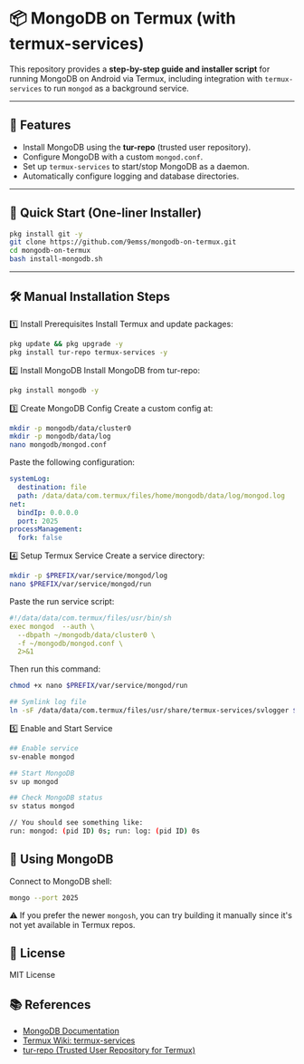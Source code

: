 # 📦 MongoDB on Termux (with termux-services)

This repository provides a **step-by-step guide and installer script** for running MongoDB on Android via Termux, including integration with `termux-services` to run `mongod` as a background service.

---

## 📖 Features
- Install MongoDB using the **tur-repo** (trusted user repository).
- Configure MongoDB with a custom `mongod.conf`.
- Set up `termux-services` to start/stop MongoDB as a daemon.
- Automatically configure logging and database directories.

---

## 🚀 Quick Start (One-liner Installer)

```bash
pkg install git -y
git clone https://github.com/9emss/mongodb-on-termux.git
cd mongodb-on-termux
bash install-mongodb.sh
```
---

## 🛠 Manual Installation Steps
1️⃣ Install Prerequisites
Install Termux and update packages:
```bash
pkg update && pkg upgrade -y
pkg install tur-repo termux-services -y
```

2️⃣ Install MongoDB
Install MongoDB from tur-repo:
```bash
pkg install mongodb -y
```

3️⃣ Create MongoDB Config
Create a custom config at:
```bash
mkdir -p mongodb/data/cluster0
mkdir -p mongodb/data/log
nano mongodb/mongod.conf
```
Paste the following configuration:
```yaml
systemLog:
  destination: file
  path: /data/data/com.termux/files/home/mongodb/data/log/mongod.log
net:
  bindIp: 0.0.0.0
  port: 2025
processManagement:
  fork: false
```

4️⃣ Setup Termux Service
Create a service directory:
```bash
mkdir -p $PREFIX/var/service/mongod/log
nano $PREFIX/var/service/mongod/run
```
Paste the run service script:
```yaml
#!/data/data/com.termux/files/usr/bin/sh
exec mongod  --auth \
  --dbpath ~/mongodb/data/cluster0 \
  -f ~/mongodb/mongod.conf \
  2>&1
```
Then run this command:
```bash
chmod +x nano $PREFIX/var/service/mongod/run

## Symlink log file
ln -sF /data/data/com.termux/files/usr/share/termux-services/svlogger $PREFIX/var/service/mongod/log/run

```

5️⃣ Enable and Start Service
```bash
## Enable service
sv-enable mongod

## Start MongoDB
sv up mongod

## Check MongoDB status
sv status mongod

// You should see something like:
run: mongod: (pid ID) 0s; run: log: (pid ID) 0s

```

## 🐚 Using MongoDB
Connect to MongoDB shell:
```bash
mongo --port 2025
```
⚠️ If you prefer the newer `mongosh`, you can try building it manually since it's not yet available in Termux repos.

## 📜 License
MIT License

## 📚 References
- [MongoDB Documentation](https://www.mongodb.com/docs/manual/)
- [Termux Wiki: termux-services](https://wiki.termux.com/wiki/Termux-services)
- [tur-repo (Trusted User Repository for Termux)](https://github.com/termux-user-repository/tur)
```
